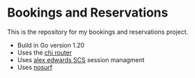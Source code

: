 # Bookings and Reservations

This is the repository for my bookings and reservations project.

- Build in Go version 1.20
- Uses the [chi router](https://github.com/go-chi/chi)
- Uses [alex edwards SCS](https://github.com/alexedwards/scs/v2) session managment
- Uses [nosurf](https://github.com/justins/nosurf)
